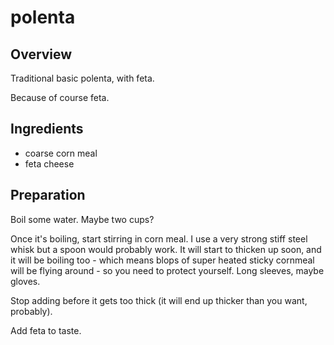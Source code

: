 # polenta

## Overview

Traditional basic polenta, with feta. 

Because of course feta.

## Ingredients
* coarse corn meal
* feta cheese

## Preparation

Boil some water. Maybe two cups?

Once it's boiling, start stirring in corn meal. I use a very strong stiff steel 
whisk but a spoon would probably work. It will start to thicken up soon, and it will
be boiling too - which means blops of super heated sticky cornmeal will be flying 
around - so you need to protect yourself. Long sleeves, maybe gloves.

Stop adding before it gets too thick (it will end up thicker than you want, probably).

Add feta to taste.





